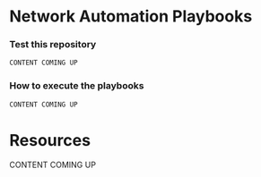 # Network Automation Playbooks

### Test this repository
```bash
CONTENT COMING UP
```

### How to execute the playbooks
```bash
CONTENT COMING UP
```

# Resources
CONTENT COMING UP
